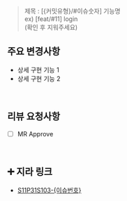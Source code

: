 > 제목 : [{커밋유형}/#이슈숫자] 기능명  
  ex) [feat/#11] login  
  (확인 후 지워주세요)

## 주요 변경사항
- 상세 구현 기능 1
- 상세 구현 기능 2
  
<br/>

## 리뷰 요청사항
- [ ] MR Approve
  
<br/>

## ➕ 지라 링크

- [S11P31S103-{이슈번호}](https://ssafy.atlassian.net/browse/S11P31S103-{이슈번호})

<br/>